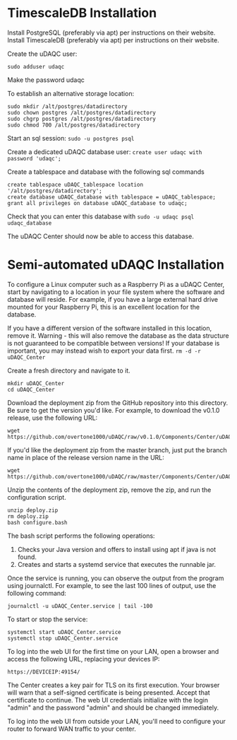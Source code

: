 # TimescaleDB Installation
Install PostgreSQL (preferably via apt) per instructions on their website.
Install TimescaleDB (preferably via apt) per instructions on their website.

Create the uDAQC user:

```
sudo adduser udaqc
```

Make the password udaqc

To establish an alternative storage location:
```
sudo mkdir /alt/postgres/datadirectory
sudo chown postgres /alt/postgres/datadirectory
sudo chgrp postgres /alt/postgres/datadirectory
sudo chmod 700 /alt/postgres/datadirectory
```

Start an sql session:
`sudo -u postgres psql`

Create a dedicated uDAQC database user:
`create user udaqc with password 'udaqc';`

Create a tablespace and database with the following sql commands
```
create tablespace uDAQC_tablespace location '/alt/postgres/datadirectory';
create database uDAQC_database with tablespace = uDAQC_tablespace;
grant all privileges on database uDAQC_database to udaqc;

```

Check that you can enter this database with
`sudo -u udaqc psql udaqc_database`

The uDAQC Center should now be able to access this database.



# Semi-automated uDAQC Installation

To configure a Linux computer such as a Raspberry Pi as a uDAQC Center, start by navigating to a location in your file system where the software and database will reside. For example, if you have a large external hard drive mounted for your Raspberry Pi, this is an excellent location for the database.

If you have a different version of the software installed in this location, remove it. Warning - this will also remove the database as the data structure is not guaranteed to be compatible between versions! If your database is important, you may instead wish to export your data first.
`rm -d -r uDAQC_Center`

Create a fresh directory and navigate to it.
```
mkdir uDAQC_Center
cd uDAQC_Center
```

Download the deployment zip from the GitHub repository into this directory. Be sure to get the version you'd like. For example, to download the v0.1.0 release, use the following URL:
```
wget https://github.com/overtone1000/uDAQC/raw/v0.1.0/Components/Center/uDAQC_Center/deploy/deploy.zip
```

If you'd like the deployment zip from the master branch, just put the branch name in place of the release version name in the URL:
```
wget https://github.com/overtone1000/uDAQC/raw/master/Components/Center/uDAQC_Center/deploy/deploy.zip
```

Unzip the contents of the deployment zip, remove the zip, and run the configuration script.
```
unzip deploy.zip
rm deploy.zip
bash configure.bash
```

The bash script performs the following operations:
1. Checks your Java version and offers to install using apt if java is not found.
2. Creates and starts a systemd service that executes the runnable jar.

Once the service is running, you can observe the output from the program using journalctl. For example, to see the last 100 lines of output, use the following command:
```
journalctl -u uDAQC_Center.service | tail -100
```

To start or stop the service:
```
systemctl start uDAQC_Center.service
systemctl stop uDAQC_Center.service
```

To log into the web UI for the first time on your LAN, open a browser and access the following URL, replacing your devices IP:
```
https://DEVICEIP:49154/
```

The Center creates a key pair for TLS on its first execution. Your browser will warn that a self-signed certificate is being presented. Accept that certificate to continue.
The web UI credentials initialize with the login "admin" and the password "admin" and should be changed immediately.

To log into the web UI from outside your LAN, you'll need to configure your router to forward WAN traffic to your center.
